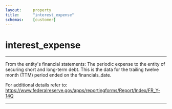 ```yaml
---
layout:     property
title:      "interest_expense"
schemas:    [customer]
---
```


# interest_expense

---

From the entity's financial statements: The periodic expense to the entity  of securing short and long-term debt. This is the data for the trailing twelve month (TTM) period ended on the financials_date.

For additional details refer to: https://www.federalreserve.gov/apps/reportingforms/Report/Index/FR_Y-14Q

--- 